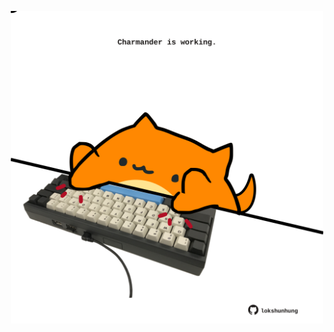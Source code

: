 <!-- built at 04/09/2025, 20:00:38 UTC -->
<p align="center">
  <img width="500" height="500" src="./ReadmeImage.svg">
</p>
